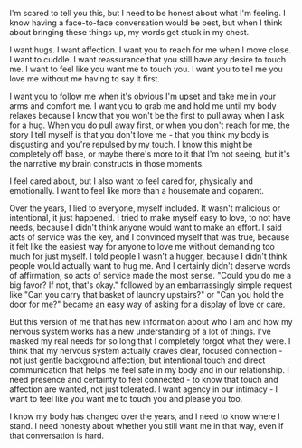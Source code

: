 I'm scared to tell you this, but I need to be honest about what I'm feeling. I know having a face-to-face conversation would be best, but when I think about bringing these things up, my words get stuck in my chest.

I want hugs. I want affection. I want you to reach for me when I move close. I want to cuddle. I want reassurance that you still have any desire to touch me. I want to feel like you want me to touch you. I want you to tell me you love me without me having to say it first. 

I want you to follow me when it's obvious I'm upset and take me in your arms and comfort me. I want you to grab me and hold me until my body relaxes because I know that you won't be the first to pull away when I ask for a hug. When you do pull away first, or when you don't reach for me, the story I tell myself is that you don't love me - that you think my body is disgusting and you're repulsed by my touch. I know this might be completely off base, or maybe there's more to it that I'm not seeing, but it's the narrative my brain constructs in those moments.

I feel cared about, but I also want to feel cared for, physically and emotionally. I want to feel like more than a housemate and coparent. 

Over the years, I lied to everyone, myself included. It wasn't malicious or intentional, it just happened. I tried to make myself easy to love, to not have needs, because I didn't think anyone would want to make an effort. I said acts of service was the key, and I convinced myself that was true, because it felt like the easiest way for anyone to love me without demanding too much for just myself. I told people I wasn't a hugger, because I didn't think people would actually want to hug me. And I certainly didn't deserve words of affirmation, so acts of service made the most sense. "Could you do me a big favor? If not, that's okay." followed by an embarrassingly simple request like "Can you carry that basket of laundry upstairs?" or "Can you hold the door for me?" became an easy way of asking for a display of love or care. 

But this version of me that has new information about who I am and how my nervous system works has a new understanding of a lot of things. I've masked my real needs for so long that I completely forgot what they were. I think that my nervous system actually craves clear, focused connection - not just gentle background affection, but intentional touch and direct communication that helps me feel safe in my body and in our relationship. I need presence and certainty to feel connected - to know that touch and affection are wanted, not just tolerated. I want agency in our intimacy - I want to feel like you want me to touch you and please you too.

I know my body has changed over the years, and I need to know where I stand. I need honesty about whether you still want me in that way, even if that conversation is hard.